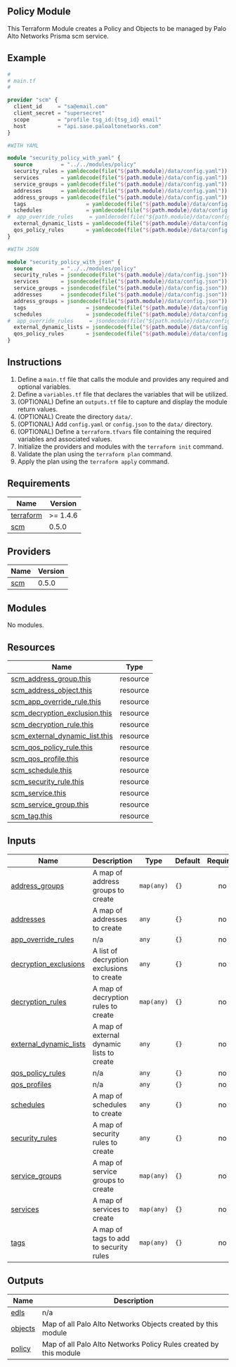 ## Policy Module

This Terraform Module creates a Policy and Objects to be managed by Palo Alto Networks
Prisma scm service.

## Example

```terraform
#
# main.tf
#

provider "scm" {
  client_id     = "sa@email.com"
  client_secret = "supersecret"
  scope         = "profile tsg_id:{tsg_id} email"
  host          = "api.sase.paloaltonetworks.com"
}

#WITH YAML

module "security_policy_with_yaml" {
  source         = "../../modules/policy"
  security_rules = yamldecode(file("${path.module}/data/config.yaml"))["security_rules"]
  services       = yamldecode(file("${path.module}/data/config.yaml"))["services"]
  service_groups = yamldecode(file("${path.module}/data/config.yaml"))["service_groups"]
  addresses      = yamldecode(file("${path.module}/data/config.yaml"))["addresses"]
  address_groups = yamldecode(file("${path.module}/data/config.yaml"))["address_groups"]
  tags                   = yamldecode(file("${path.module}/data/config.yaml"))["tags"]
  schedules              = yamldecode(file("${path.module}/data/config.yaml"))["schedules"]
#  app_override_rules     = yamldecode(file("${path.module}/data/config.yaml"))["app_override_rules"]
  external_dynamic_lists = yamldecode(file("${path.module}/data/config.yaml"))["external_dynamic_lists"]
  qos_policy_rules       = yamldecode(file("${path.module}/data/config.yaml"))["qos_policy_rules"]
}

#WITH JSON

module "security_policy_with_json" {
  source         = "../../modules/policy"
  security_rules = jsondecode(file("${path.module}/data/config.json"))["security_rules"]
  services       = jsondecode(file("${path.module}/data/config.json"))["services"]
  service_groups = jsondecode(file("${path.module}/data/config.json"))["service_groups"]
  addresses      = jsondecode(file("${path.module}/data/config.json"))["addresses"]
  address_groups = jsondecode(file("${path.module}/data/config.json"))["address_groups"]
  tags                   = jsondecode(file("${path.module}/data/config.json"))["tags"]
  schedules              = jsondecode(file("${path.module}/data/config.json"))["schedules"]
#  app_override_rules     = jsondecode(file("${path.module}/data/config.json"))["app_override_rules"]
  external_dynamic_lists = jsondecode(file("${path.module}/data/config.json"))["external_dynamic_lists"]
  qos_policy_rules       = jsondecode(file("${path.module}/data/config.json"))["qos_policy_rules"]
}
```

## Instructions

1. Define a `main.tf` file that calls the module and provides any required and
optional variables.
2. Define a `variables.tf` file that declares the variables that will be
utilized.
3. (OPTIONAL) Define an `outputs.tf` file to capture and display the module
return values.
4. (OPTIONAL) Create the directory `data/`.
5. (OPTIONAL) Add `config.yaml` or `config.json` to the `data/` directory.
6. (OPTIONAL) Define a `terraform.tfvars` file containing the required
variables and associated values.
7. Initialize the providers and modules with the `terraform init` command.
8. Validate the plan using the `terraform plan` command.
9. Apply the plan using the `terraform apply` command. 

<!-- BEGINNING OF PRE-COMMIT-TERRAFORM DOCS HOOK -->
## Requirements

| Name | Version |
|------|---------|
| <a name="requirement_terraform"></a> [terraform](#requirement\_terraform) | >= 1.4.6 |
| <a name="requirement_scm"></a> [scm](#requirement\_scm) | 0.5.0 |

## Providers

| Name | Version |
|------|---------|
| <a name="provider_scm"></a> [scm](#provider\_scm) | 0.5.0 |

## Modules

No modules.

## Resources

| Name | Type |
|------|------|
| [scm_address_group.this](https://registry.terraform.io/providers/PaloAltoNetworks/scm/0.5.0/docs/resources/address_group) | resource |
| [scm_address_object.this](https://registry.terraform.io/providers/PaloAltoNetworks/scm/0.5.0/docs/resources/address_object) | resource |
| [scm_app_override_rule.this](https://registry.terraform.io/providers/PaloAltoNetworks/scm/0.5.0/docs/resources/app_override_rule) | resource |
| [scm_decryption_exclusion.this](https://registry.terraform.io/providers/PaloAltoNetworks/scm/0.5.0/docs/resources/decryption_exclusion) | resource |
| [scm_decryption_rule.this](https://registry.terraform.io/providers/PaloAltoNetworks/scm/0.5.0/docs/resources/decryption_rule) | resource |
| [scm_external_dynamic_list.this](https://registry.terraform.io/providers/PaloAltoNetworks/scm/0.5.0/docs/resources/external_dynamic_list) | resource |
| [scm_qos_policy_rule.this](https://registry.terraform.io/providers/PaloAltoNetworks/scm/0.5.0/docs/resources/qos_policy_rule) | resource |
| [scm_qos_profile.this](https://registry.terraform.io/providers/PaloAltoNetworks/scm/0.5.0/docs/resources/qos_profile) | resource |
| [scm_schedule.this](https://registry.terraform.io/providers/PaloAltoNetworks/scm/0.5.0/docs/resources/schedule) | resource |
| [scm_security_rule.this](https://registry.terraform.io/providers/PaloAltoNetworks/scm/0.5.0/docs/resources/security_rule) | resource |
| [scm_service.this](https://registry.terraform.io/providers/PaloAltoNetworks/scm/0.5.0/docs/resources/service) | resource |
| [scm_service_group.this](https://registry.terraform.io/providers/PaloAltoNetworks/scm/0.5.0/docs/resources/service_group) | resource |
| [scm_tag.this](https://registry.terraform.io/providers/PaloAltoNetworks/scm/0.5.0/docs/resources/tag) | resource |

## Inputs

| Name | Description | Type | Default | Required |
|------|-------------|------|---------|:--------:|
| <a name="input_address_groups"></a> [address\_groups](#input\_address\_groups) | A map of address groups to create | `map(any)` | `{}` | no |
| <a name="input_addresses"></a> [addresses](#input\_addresses) | A map of addresses to create | `any` | `{}` | no |
| <a name="input_app_override_rules"></a> [app\_override\_rules](#input\_app\_override\_rules) | n/a | `any` | `{}` | no |
| <a name="input_decryption_exclusions"></a> [decryption\_exclusions](#input\_decryption\_exclusions) | A list of decryption exclusions to create | `any` | `{}` | no |
| <a name="input_decryption_rules"></a> [decryption\_rules](#input\_decryption\_rules) | A map of decryption rules to create | `map(any)` | `{}` | no |
| <a name="input_external_dynamic_lists"></a> [external\_dynamic\_lists](#input\_external\_dynamic\_lists) | A map of external dynamic lists to create | `any` | `{}` | no |
| <a name="input_qos_policy_rules"></a> [qos\_policy\_rules](#input\_qos\_policy\_rules) | n/a | `any` | `{}` | no |
| <a name="input_qos_profiles"></a> [qos\_profiles](#input\_qos\_profiles) | n/a | `any` | `{}` | no |
| <a name="input_schedules"></a> [schedules](#input\_schedules) | A map of schedules to create | `any` | `{}` | no |
| <a name="input_security_rules"></a> [security\_rules](#input\_security\_rules) | A map of security rules to create | `any` | `{}` | no |
| <a name="input_service_groups"></a> [service\_groups](#input\_service\_groups) | A map of service groups to create | `map(any)` | `{}` | no |
| <a name="input_services"></a> [services](#input\_services) | A map of services to create | `map(any)` | `{}` | no |
| <a name="input_tags"></a> [tags](#input\_tags) | A map of tags to add to security rules | `map(any)` | `{}` | no |

## Outputs

| Name | Description |
|------|-------------|
| <a name="output_edls"></a> [edls](#output\_edls) | n/a |
| <a name="output_objects"></a> [objects](#output\_objects) | Map of all Palo Alto Networks Objects created by this module |
| <a name="output_policy"></a> [policy](#output\_policy) | Map of all Palo Alto Networks Policy Rules created by this module |
<!-- END OF PRE-COMMIT-TERRAFORM DOCS HOOK -->